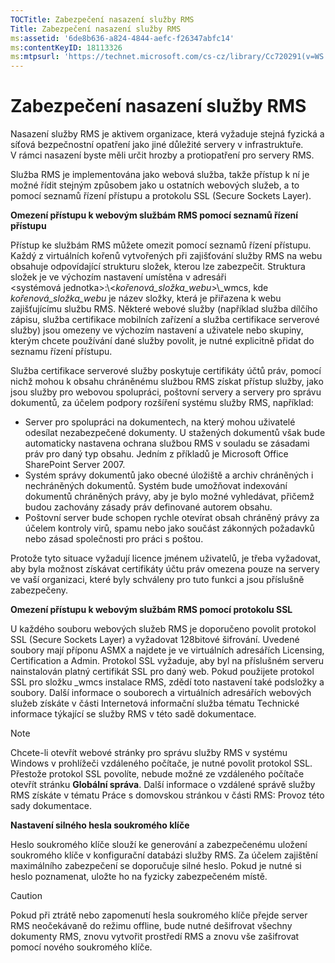 ```yaml
---
TOCTitle: Zabezpečení nasazení služby RMS
Title: Zabezpečení nasazení služby RMS
ms:assetid: '6de8b636-a824-4844-aefc-f26347abfc14'
ms:contentKeyID: 18113326
ms:mtpsurl: 'https://technet.microsoft.com/cs-cz/library/Cc720291(v=WS.10)'
---
```


Zabezpečení nasazení služby RMS
===============================

Nasazení služby RMS je aktivem organizace, která vyžaduje stejná fyzická a síťová bezpečnostní opatření jako jiné důležité servery v infrastruktuře. V rámci nasazení byste měli určit hrozby a protiopatření pro servery RMS.

Služba RMS je implementována jako webová služba, takže přístup k ní je možné řídit stejným způsobem jako u ostatních webových služeb, a to pomocí seznamů řízení přístupu a protokolu SSL (Secure Sockets Layer).

**Omezení přístupu k webovým službám RMS pomocí seznamů řízení přístupu**

Přístup ke službám RMS můžete omezit pomocí seznamů řízení přístupu. Každý z virtuálních kořenů vytvořených při zajišťování služby RMS na webu obsahuje odpovídající strukturu složek, kterou lze zabezpečit. Struktura složek je ve výchozím nastavení umístěna v adresáři &lt;systémová jednotka&gt;:\\&lt;*kořenová\_složka\_webu*&gt;\\\_wmcs, kde *kořenová\_složka\_webu* je název složky, která je přiřazena k webu zajišťujícímu službu RMS. Některé webové služby (například služba dílčího zápisu, služba certifikace mobilních zařízení a služba certifikace serverové služby) jsou omezeny ve výchozím nastavení a uživatele nebo skupiny, kterým chcete používání dané služby povolit, je nutné explicitně přidat do seznamu řízení přístupu.

Služba certifikace serverové služby poskytuje certifikáty účtů práv, pomocí nichž mohou k obsahu chráněnému službou RMS získat přístup služby, jako jsou služby pro webovou spolupráci, poštovní servery a servery pro správu dokumentů, za účelem podpory rozšíření systému služby RMS, například:

-   Server pro spolupráci na dokumentech, na který mohou uživatelé odesílat nezabezpečené dokumenty. U stažených dokumentů však bude automaticky nastavena ochrana službou RMS v souladu se zásadami práv pro daný typ obsahu. Jedním z příkladů je Microsoft Office SharePoint Server 2007.
-   Systém správy dokumentů jako obecné úložiště a archiv chráněných i nechráněných dokumentů. Systém bude umožňovat indexování dokumentů chráněných právy, aby je bylo možné vyhledávat, přičemž budou zachovány zásady práv definované autorem obsahu.
-   Poštovní server bude schopen rychle otevírat obsah chráněný právy za účelem kontroly virů, spamu nebo jako součást zákonných požadavků nebo zásad společnosti pro práci s poštou.

Protože tyto situace vyžadují licence jménem uživatelů, je třeba vyžadovat, aby byla možnost získávat certifikáty účtu práv omezena pouze na servery ve vaší organizaci, které byly schváleny pro tuto funkci a jsou příslušně zabezpečeny.

**Omezení přístupu k webovým službám RMS pomocí protokolu SSL**

U každého souboru webových služeb RMS je doporučeno povolit protokol SSL (Secure Sockets Layer) a vyžadovat 128bitové šifrování. Uvedené soubory mají příponu ASMX a najdete je ve virtuálních adresářích Licensing, Certification a Admin. Protokol SSL vyžaduje, aby byl na příslušném serveru nainstalován platný certifikát SSL pro daný web. Pokud použijete protokol SSL pro složku \_wmcs instalace RMS, zdědí toto nastavení také podsložky a soubory. Další informace o souborech a virtuálních adresářích webových služeb získáte v části Internetová informační služba tématu Technické informace týkající se služby RMS v této sadě dokumentace.

> [!NOTE]
> Chcete-li otevřít webové stránky pro správu služby RMS v systému Windows v prohlížeči vzdáleného počítače, je nutné povolit protokol SSL. Přestože protokol SSL povolíte, nebude možné ze vzdáleného počítače otevřít stránku **Globální správa**. Další informace o vzdálené správě služby RMS získáte v tématu Práce s domovskou stránkou v části RMS: Provoz této sady dokumentace. 

**Nastavení silného hesla soukromého klíče**

Heslo soukromého klíče slouží ke generování a zabezpečenému uložení soukromého klíče v konfigurační databázi služby RMS. Za účelem zajištění maximálního zabezpečení se doporučuje silné heslo. Pokud je nutné si heslo poznamenat, uložte ho na fyzicky zabezpečeném místě.

> [!CAUTION]
> Pokud při ztrátě nebo zapomenutí hesla soukromého klíče přejde server RMS neočekávaně do režimu offline, bude nutné dešifrovat všechny dokumenty RMS, znovu vytvořit prostředí RMS a znovu vše zašifrovat pomocí nového soukromého klíče. 
